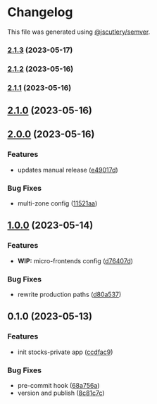 # Changelog

This file was generated using [@jscutlery/semver](https://github.com/jscutlery/semver).

### [2.1.3](https://github.com/clayton-duarte/amalg/compare/stocks-private-2.1.2...stocks-private-2.1.3) (2023-05-17)

### [2.1.2](https://github.com/clayton-duarte/amalg/compare/stocks-private-2.1.1...stocks-private-2.1.2) (2023-05-16)

### [2.1.1](https://github.com/clayton-duarte/amalg/compare/stocks-private-2.1.0...stocks-private-2.1.1) (2023-05-16)

## [2.1.0](https://github.com/clayton-duarte/amalg/compare/stocks-private-2.0.0...stocks-private-2.1.0) (2023-05-16)

## [2.0.0](https://github.com/clayton-duarte/amalg/compare/stocks-private-1.0.0...stocks-private-2.0.0) (2023-05-16)

### Features

- updates manual release ([e49017d](https://github.com/clayton-duarte/amalg/commit/e49017dd246c036617238b76153a9568f679f609))

### Bug Fixes

- multi-zone config ([11521aa](https://github.com/clayton-duarte/amalg/commit/11521aac8907452dddc54aceb5f93d9908befc46))

## [1.0.0](https://github.com/clayton-duarte/cpd/compare/stocks-private-0.1.0...stocks-private-1.0.0) (2023-05-14)

### Features

- **WIP:** micro-frontends config ([d76407d](https://github.com/clayton-duarte/cpd/commit/d76407d7932791e995a40b7a7e68eeb0c5dc1422))

### Bug Fixes

- rewrite production paths ([d80a537](https://github.com/clayton-duarte/cpd/commit/d80a537aca75847c8b66caf8d1845d20f4ee9227))

## 0.1.0 (2023-05-13)

### Features

- init stocks-private app ([ccdfac9](https://github.com/clayton-duarte/cpd/commit/ccdfac93c9e5a5021bd2f0e4569345c3c90cfd2a))

### Bug Fixes

- pre-commit hook ([68a756a](https://github.com/clayton-duarte/cpd/commit/68a756a9de569229a1cfc7f66ba24dfc28014c1f))
- version and publish ([8c81c7c](https://github.com/clayton-duarte/cpd/commit/8c81c7ca317c1445a248d01aa1b79a225ffeb747))
